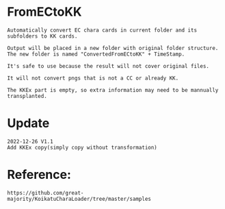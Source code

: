 # FromECtoKK

	Automatically convert EC chara cards in current folder and its subfolders to KK cards.
	
	Output will be placed in a new folder with original folder structure.
	The new folder is named "ConvertedFromECtoKK" + TimeStamp.
	
	It's safe to use because the result will not cover original files.
	
	It will not convert pngs that is not a CC or already KK.
	
	The KKEx part is empty, so extra information may need to be mannually transplanted.
	
# Update
	2022-12-26 V1.1
	Add KKEx copy(simply copy without transformation)

# Reference:
	https://github.com/great-majority/KoikatuCharaLoader/tree/master/samples